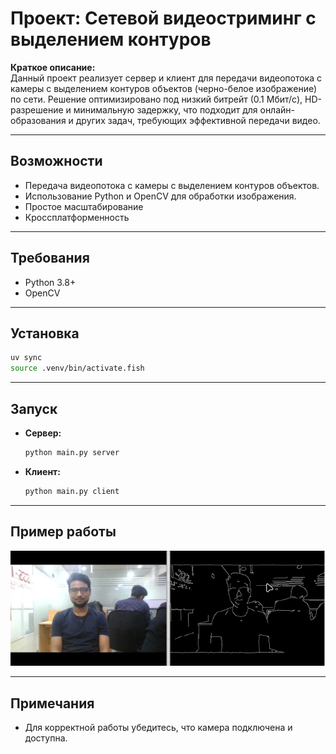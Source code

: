 # Проект: Сетевой видеостриминг с выделением контуров

**Краткое описание:**  
Данный проект реализует сервер и клиент для передачи видеопотока с камеры с выделением контуров объектов (черно-белое изображение) по сети. Решение оптимизировано под низкий битрейт (0.1 Мбит/с), HD-разрешение и минимальную задержку, что подходит для онлайн-образования и других задач, требующих эффективной передачи видео.

---

## **Возможности**
- Передача видеопотока с камеры с выделением контуров объектов.
- Использование Python и OpenCV для обработки изображения.
- Простое масштабирование
- Кроссплатформенность 

---

## **Требования**
- Python 3.8+
- OpenCV



---

## **Установка**

```bash
uv sync 
source .venv/bin/activate.fish
```

---

## **Запуск**
- **Сервер:**
  ```bash
  python main.py server
  ```

- **Клиент:**
  ```bash
  python main.py client
  ```

---

## **Пример работы**


![Описание](examples/example.png)


---

## **Примечания**
- Для корректной работы убедитесь, что камера подключена и доступна.

